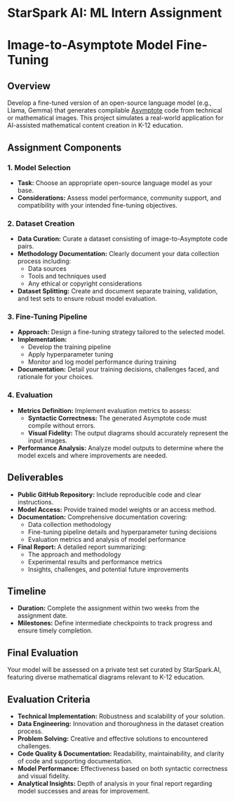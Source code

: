 # **StarSpark AI: ML Intern Assignment**

# **Image-to-Asymptote Model Fine-Tuning**

## **Overview**

Develop a fine-tuned version of an open-source language model (e.g., Llama, Gemma) that generates compilable [Asymptote](https://asymptote.sourceforge.io/) code from technical or mathematical images. This project simulates a real-world application for AI-assisted mathematical content creation in K-12 education.

## **Assignment Components**

### **1\. Model Selection**

* **Task:** Choose an appropriate open-source language model as your base.  
* **Considerations:** Assess model performance, community support, and compatibility with your intended fine-tuning objectives.

### **2\. Dataset Creation**

* **Data Curation:** Curate a dataset consisting of image-to-Asymptote code pairs.  
* **Methodology Documentation:** Clearly document your data collection process including:  
  * Data sources  
  * Tools and techniques used  
  * Any ethical or copyright considerations  
* **Dataset Splitting:** Create and document separate training, validation, and test sets to ensure robust model evaluation.

### **3\. Fine-Tuning Pipeline**

* **Approach:** Design a fine-tuning strategy tailored to the selected model.  
* **Implementation:**  
  * Develop the training pipeline  
  * Apply hyperparameter tuning  
  * Monitor and log model performance during training  
* **Documentation:** Detail your training decisions, challenges faced, and rationale for your choices.

### **4\. Evaluation**

* **Metrics Definition:** Implement evaluation metrics to assess:  
  * **Syntactic Correctness:** The generated Asymptote code must compile without errors.  
  * **Visual Fidelity:** The output diagrams should accurately represent the input images.  
* **Performance Analysis:** Analyze model outputs to determine where the model excels and where improvements are needed.

## **Deliverables**

* **Public GitHub Repository:** Include reproducible code and clear instructions.  
* **Model Access:** Provide trained model weights or an access method.  
* **Documentation:** Comprehensive documentation covering:  
  * Data collection methodology  
  * Fine-tuning pipeline details and hyperparameter tuning decisions  
  * Evaluation metrics and analysis of model performance  
* **Final Report:** A detailed report summarizing:  
  * The approach and methodology  
  * Experimental results and performance metrics  
  * Insights, challenges, and potential future improvements

## **Timeline**

* **Duration:** Complete the assignment within two weeks from the assignment date.  
* **Milestones:** Define intermediate checkpoints to track progress and ensure timely completion.

## **Final Evaluation**

Your model will be assessed on a private test set curated by StarSpark.AI, featuring diverse mathematical diagrams relevant to K-12 education.

## **Evaluation Criteria**

* **Technical Implementation:** Robustness and scalability of your solution.  
* **Data Engineering:** Innovation and thoroughness in the dataset creation process.  
* **Problem Solving:** Creative and effective solutions to encountered challenges.  
* **Code Quality & Documentation:** Readability, maintainability, and clarity of code and supporting documentation.  
* **Model Performance:** Effectiveness based on both syntactic correctness and visual fidelity.  
* **Analytical Insights:** Depth of analysis in your final report regarding model successes and areas for improvement.

